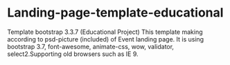 # Landing-page-template-educational
Template bootstrap 3.3.7 (Educational Project) 
This template making according to psd-picture (included) of Event landing page. It is using bootstrap 3.7, font-awesome, animate-css, wow, validator, select2.Supporting old browsers such as IE 9.
